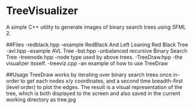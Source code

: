 # TreeVisualizer
A simple C++ utility to generate images of binary search trees using SFML 2.

##Files
-redblack.hpp -example RedBlack And Left Leaning Red Black Tree
-avl.hpp      -example AVL Tree
-bst.hpp      -unbalanced recursive Binary Search Tree
-treenode.hpp -node type used by above trees.
-TreeDraw.hpp -the visualizer itsself.
-treeviz.cpp  -an example of how to use TreeDraw

##Usage
  TreeDraw works by iterating over binary search trees once in-order to get each nodes x/y coordinates,
  and a second time breadth-first (level order) to plot the edges. The result is a visual representation
  of the tree, which is both displayed to the screen and also saved in the current working directory as
  tree.jpg
